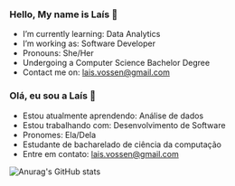 ### Hello, My name is Laís 👋

- I’m currently learning: Data Analytics
- I’m working as: Software Developer
- Pronouns: She/Her
- Undergoing a Computer Science Bachelor Degree
- Contact me on: lais.vossen@gmail.com

### Olá, eu sou a Laís 👋

- Estou atualmente aprendendo: Análise de dados
- Estou trabalhando com: Desenvolvimento de Software
- Pronomes: Ela/Dela
- Estudante de bacharelado de ciência da computação
- Entre em contato: lais.vossen@gmail.com

![Anurag's GitHub stats](https://github-readme-stats.vercel.app/api?username=Laispvv&show_icons=true&theme=tokyonight)

